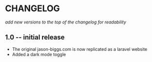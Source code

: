 # CHANGELOG
_add new versions to the top of the changelog for readability_

## 1.0 -- initial release
- The original jason-biggs.com is now replicated as a laravel website
- Added a dark mode toggle